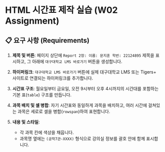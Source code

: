 # HTML 시간표 제작 실습 (W02 Assignment)

## 📋 요구 사항 (Requirements)

1.  **제목 및 버튼**: 페이지 상단에 `Report 2장: 이름: 문지훈 학번: 22124895` 제목을 표시하고, 그 아래에 `대구대학교 LMS 바로가기` 버튼을 생성합니다.

2.  **하이퍼링크**: `대구대학교 LMS 바로가기` 버튼에 실제 대구대학교 LMS 또는 Tigers+ 사이트로 연결되는 하이퍼링크를 추가합니다.

3.  **시간표 구조**: 월요일부터 금요일, 오전 9시부터 오후 4시까지의 시간대를 포함하는 기본 표(`table`) 구조를 만듭니다.

4.  **과목 배치 및 셀 병합**: 자기 시간표와 동일하게 과목을 배치하고, 여러 시간에 걸쳐있는 과목은 세로로 셀을 병합(`rowspan`)하여 표현합니다.

5.  **내용 및 스타일**:
    * 각 과목 칸에 색상을 채웁니다.
    * 과목명 옆에는 `(공학7관-XXXX)` 형식으로 강의실 정보를 괄호 안에 함께 표시합니다.
